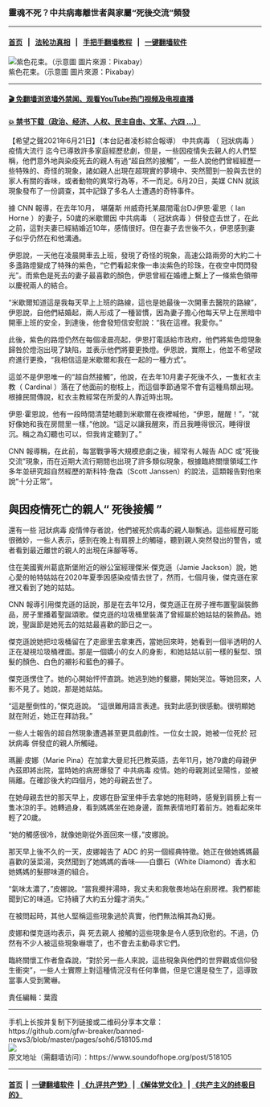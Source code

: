 ### 靈魂不死？中共病毒離世者與家屬“死後交流”頻發
------------------------

#### [首页](https://github.com/gfw-breaker/banned-news3/blob/master/README.md) &nbsp;&nbsp;|&nbsp;&nbsp; [法轮功真相](https://github.com/begood0513/basic/blob/master/README.md)  &nbsp;&nbsp;|&nbsp;&nbsp; [手把手翻墙教程](https://github.com/gfw-breaker/guides/wiki)  &nbsp;&nbsp;|&nbsp;&nbsp; [一键翻墙软件](https://github.com/gfw-breaker/nogfw/blob/master/README.md)  



<div><img alt="紫色花束。（示意圖 圖片來源：Pixabay）" src="https://img.soundofhope.org/2021-06/bouquet-168831_960_720-1624317436339.jpg"/>
<br/><figcaption class="caption">
 紫色花束。（示意圖 圖片來源：Pixabay）
</figcaption></div><hr/>

#### [ 🎬  免翻墙浏览墙外禁闻、观看YouTube热门视频及电视直播](https://github.com/gfw-breaker/HelloWorld)

#### [ 💥  禁书下载（政治、经济、人权、民主自由、文革、六四 ...）](https://github.com/gfw-breaker/books/blob/master/README.md)

<div><div class="Content__Wrapper sc-1bvya0-0 grZQxZ">
 <p class="meta-top">
  <span class="meta">
   【希望之聲2021年6月21日】（本台記者凌杉綜合報導）
  </span>
  <ok href="/term/248971?lang=b5">
   中共病毒
  </ok>
  （
  <ok href="/term/212725?lang=b5">
   冠狀病毒
  </ok>
  ）
  <ok href="/term/226795?lang=b5">
   疫情大流行
  </ok>
  迄今已導致許多家庭經歷悲劇，但是，一些因疫情失去親人的人們堅稱，他們意外地與染疫死去的親人有過“超自然的接觸”，一些人說他們曾經經歷一些特殊的、奇怪的現象，諸如親人出現在超現實的夢境中、突然聞到一股與去世的家人有關的香味，或者動物的異常行為等，不一而足。6月20日，美媒
  <ok href="/term/2696?lang=b5">
   CNN
  </ok>
  就該現象發布了一份調查，其中記錄了多名人士遭遇的奇特事件。
 </p>
 <p>
  據
  <ok href="/term/2696?lang=b5">
   CNN
  </ok>
  報導，在去年10月，
  <ok href="/term/132456?lang=b5">
   堪薩斯
  </ok>
  州威奇托某晨間電台DJ伊恩·霍恩（
  <ok href="/term/560849?lang=b5">
   Ian Horne
  </ok>
  ）的妻子，50歲的米歇爾因
  <ok href="/term/248971?lang=b5">
   中共病毒
  </ok>
  （
  <ok href="/term/212725?lang=b5">
   冠狀病毒
  </ok>
  ）併發症去世了，在此之前，這對夫妻已經結婚近10年，感情很好。但在妻子去世後不久，伊恩感到妻子似乎仍然在和他溝通。
 </p>
 <div class="AD_Embed__Wrap-sc-1xslmin-0 igMuqX module desktop">
  <div>
  </div>
 </div>
 <p>
  伊恩說，一天他在凌晨開車去上班，發現了奇怪的現象，高速公路兩旁的大約二十多盞路燈變成了特殊的紫色，“它們看起來像一串淡紫色的珍珠，在夜空中閃閃發光”。而紫色是死去的妻子最喜歡的顏色，伊恩曾經在婚禮上繫上了一條紫色領帶以慶祝兩人的結合。
 </p>
 <p>
  “米歇爾知道這是我每天早上上班的路線，這也是她最後一次開車去醫院的路線”，伊恩說，自他們結婚起，兩人形成了一種習慣，因為妻子擔心他每天早上在黑暗中開車上班的安全，到達後，他會發短信安慰說：“我在這裡。我愛你。”
 </p>
 <p>
  此後，紫色的路燈仍然在每個凌晨亮起，伊恩打電話給市政府，他們將紫色燈現象歸咎於燈泡出現了缺陷，並表示他們將要更換燈。伊恩說，實際上，他並不希望政府進行更換，“我相信這是米歇爾和我在一起的一種方式”。
 </p>
 <p>
  這並不是伊恩唯一的“超自然接觸”，他說，在去年10月妻子死後不久，一隻紅衣主教（
  <ok href="/term/560846?lang=b5">
   Cardinal
  </ok>
  ）落在了他面前的樹枝上，而這個季節通常不會有這種鳥類出現。根據民間傳說，紅衣主教經常在所愛的人靠近時出現。
 </p>
 <p>
  伊恩·霍恩說，他有一段時間清楚地聽到米歇爾在夜裡喊他，“伊恩，醒醒！”，“就好像她和我在房間里一樣，”他說。“這足以讓我醒來，而且我睡得很沉，睡得很沉。稱之為幻聽也可以，但我肯定聽到了。”
 </p>
 <p>
  <ok href="/term/2696?lang=b5">
   CNN
  </ok>
  報導稱，在此前，每當戰爭等大規模悲劇之後，經常有人報告
  <ok href="/term/560837?lang=b5">
   ADC
  </ok>
  或“死後交流”現象，而在近期大流行期間也出現了許多類似現象，根據臨終關懷領域工作多年並研究超自然經歷的斯科特·詹森（Scott Janssen）的說法，這類報告對他來說“十分正常”。
 </p>
 <h2>
  與因疫情死亡的親人“
  <ok href="/term/560834?lang=b5">
   死後接觸
  </ok>
  ”
 </h2>
 <p>
  還有一些
  <ok href="/term/212725?lang=b5">
   冠狀病毒
  </ok>
  疫情倖存者說，他們被死於病毒的親人聯繫過。這些經歷可能很微妙，一些人表示，感到在晚上有肩膀上的觸碰，聽到親人突然發出的警告，或者看到最近離世的親人的出現在床腳等等。
 </p>
 <p>
  住在美國賓州葛底斯堡附近的辦公室經理傑米·傑克遜（Jamie Jackson）說，她心愛的帕特姑姑在2020年夏季因感染疫情去世了，然而，七個月後，傑克遜在家裡又看到了她的姑姑。
 </p>
 <p>
  <ok href="/term/2696?lang=b5">
   CNN
  </ok>
  報導引用傑克遜的話說，那是在去年12月，傑克遜正在房子裡布置聖誕裝飾品，房子里播着聖誕頌歌。傑克遜的垃圾桶里裝滿了曾經屬於她姑姑的裝飾品。她說，聖誕節是她死去的姑姑最喜歡的節日之一。
 </p>
 <p>
  傑克遜說她把垃圾桶留在了走廊里去拿東西，當她回來時，她看到一個半透明的人正在凝視垃圾桶裡面。那是一個嬌小的女人的身影，和她姑姑以前一樣的髮型、頭髮的顏色、白色的襯衫和藍色的褲子。
 </p>
 <div class="AD_Embed__Wrap-sc-1xslmin-0 igMuqX module desktop">
  <div>
  </div>
 </div>
 <p>
  傑克遜愣住了。她的心開始怦怦直跳。她逃到她的餐廳，開始哭泣。等她回來，人影不見了。她說，那是她姑姑。
 </p>
 <p>
  “這是壓倒性的，”傑克遜說。 “這很難用語言表達。我對此感到很感動。很明顯她就在附近，她正在拜訪我。”
 </p>
 <p>
  一些人士報告的超自然現象遭遇甚至更具戲劇性。一位女士說，她被一位死於
  <ok href="/term/212725?lang=b5">
   冠狀病毒
  </ok>
  併發症的親人所觸碰。
 </p>
 <p>
  瑪麗·皮娜（Marie Pina）在加拿大曼尼托巴教英語，去年11月，她79歲的母親伊內茲即將出院，當時她的病房爆發了
  <ok href="/term/248971?lang=b5">
   中共病毒
  </ok>
  疫情。她的母親測試呈陽性，並被隔離。在確診後大約四個月，她的母親去世了。
 </p>
 <p>
  在她母親去世的那天早上，皮娜在卧室里伸手去拿她的拖鞋時，感覺到肩膀上有一隻冰涼的手。她轉過身，看到媽媽坐在她身邊，面無表情地盯着前方。她看起來年輕了20歲。
 </p>
 <p>
  “她的觸感很冷，就像她剛從外面回來一樣，”皮娜說。
 </p>
 <p>
  那天早上後不久的一天，皮娜報告了
  <ok href="/term/560837?lang=b5">
   ADC
  </ok>
  的另一個經典特徵。她正在做她媽媽最喜歡的菠菜湯，突然聞到了她媽媽的香味——白鑽石（White Diamond）香水和她媽媽的髮膠味道的組合。
 </p>
 <p>
  “氣味太濃了，”皮娜說。“當我攪拌湯時，我丈夫和我敬畏地站在廚房裡。我們都能聞到它的味道。它持續了大約五分鐘才消失。”
 </p>
 <p>
  在被問起時，其他人堅稱這些現象過於真實，他們無法稱其為幻覺。
 </p>
 <p>
  皮娜和傑克遜均表示，與
  <ok href="/term/560840?lang=b5">
   死去親人
  </ok>
  接觸的這些現象是令人感到欣慰的。不過，仍然有不少人被這些現象嚇壞了，也不會去主動尋求它們。
 </p>
 <p>
  臨終關懷工作者詹森說，“對於另一些人來說，這些現象與他們的世界觀或信仰發生衝突”，一些人士實際上對這種情況沒有任何準備，但是它還是發生了，這導致當事人受到驚嚇。
 </p>
 <p class="meta-btm">
  責任編輯：葉霞
 </p>
</div>
</div>
<hr/>
手机上长按并复制下列链接或二维码分享本文章：<br/>
https://github.com/gfw-breaker/banned-news3/blob/master/pages/soh6/518105.md <br/>
<a href='https://github.com/gfw-breaker/banned-news3/blob/master/pages/soh6/518105.md'><img src='https://github.com/gfw-breaker/banned-news3/blob/master/pages/soh6/518105.md.png'/></a> <br/>
原文地址（需翻墙访问）：https://www.soundofhope.org/post/518105


------------------------
#### [首页](https://github.com/gfw-breaker/banned-news3/blob/master/README.md) &nbsp;|&nbsp; [一键翻墙软件](https://github.com/gfw-breaker/nogfw/blob/master/README.md) &nbsp;| [《九评共产党》](https://github.com/gfw-breaker/9ping.md/blob/master/README.md#九评之一评共产党是什么) | [《解体党文化》](https://github.com/gfw-breaker/jtdwh.md/blob/master/README.md) | [《共产主义的终极目的》](https://github.com/gfw-breaker/gczydzjmd.md/blob/master/README.md)


<img src='http://gfw-breaker.win/banned-news3/pages/soh6/518105.md' width='0px' height='0px'/>